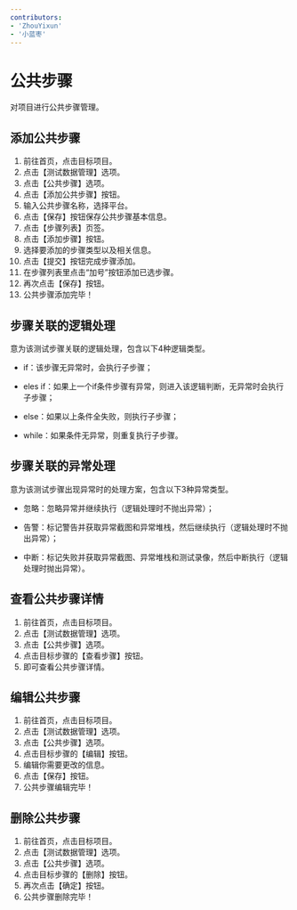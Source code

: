 ```yaml
---
contributors:
- 'ZhouYixun'
- '小蓝枣'
---
```


# 公共步骤
对项目进行公共步骤管理。

## 添加公共步骤

1. 前往首页，点击目标项目。
2. 点击【测试数据管理】选项。
3. 点击【公共步骤】选项。
4. 点击【添加公共步骤】按钮。
5. 输入公共步骤名称，选择平台。
6. 点击【保存】按钮保存公共步骤基本信息。
7. 点击【步骤列表】页签。
8. 点击【添加步骤】按钮。
9. 选择要添加的步骤类型以及相关信息。
10. 点击【提交】按钮完成步骤添加。
11. 在步骤列表里点击“加号”按钮添加已选步骤。
12. 再次点击【保存】按钮。
13. 公共步骤添加完毕！

## 步骤关联的逻辑处理
意为该测试步骤关联的逻辑处理，包含以下4种逻辑类型。

- if：该步骤无异常时，会执行子步骤；

- eles if：如果上一个if条件步骤有异常，则进入该逻辑判断，无异常时会执行子步骤；

- else：如果以上条件全失败，则执行子步骤；

- while：如果条件无异常，则重复执行子步骤。

## 步骤关联的异常处理
意为该测试步骤出现异常时的处理方案，包含以下3种异常类型。

- 忽略：忽略异常并继续执行（逻辑处理时不抛出异常）；

- 告警：标记警告并获取异常截图和异常堆栈，然后继续执行（逻辑处理时不抛出异常）；

- 中断：标记失败并获取异常截图、异常堆栈和测试录像，然后中断执行（逻辑处理时抛出异常）。

## 查看公共步骤详情

1. 前往首页，点击目标项目。
2. 点击【测试数据管理】选项。
3. 点击【公共步骤】选项。
4. 点击目标步骤的【查看步骤】按钮。
5. 即可查看公共步骤详情。

## 编辑公共步骤

1. 前往首页，点击目标项目。
2. 点击【测试数据管理】选项。
3. 点击【公共步骤】选项。
4. 点击目标步骤的【编辑】按钮。
5. 编辑你需要更改的信息。
6. 点击【保存】按钮。
7. 公共步骤编辑完毕！

## 删除公共步骤

1. 前往首页，点击目标项目。
2. 点击【测试数据管理】选项。
3. 点击【公共步骤】选项。
4. 点击目标步骤的【删除】按钮。
5. 再次点击【确定】按钮。
6. 公共步骤删除完毕！

